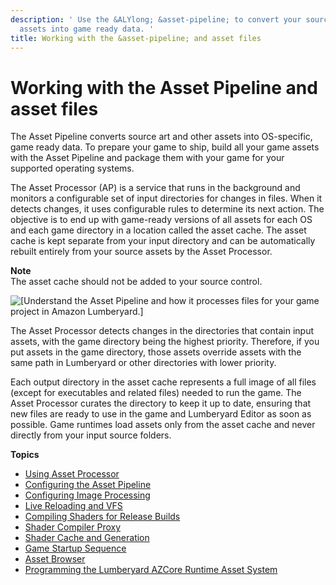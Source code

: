 ```yaml
---
description: ' Use the &ALYlong; &asset-pipeline; to convert your source art and other
  assets into game ready data. '
title: Working with the &asset-pipeline; and asset files
---
```

# Working with the Asset Pipeline and asset files<a name="asset-pipeline-intro"></a>

The Asset Pipeline converts source art and other assets into OS\-specific, game ready data\. To prepare your game to ship, build all your game assets with the Asset Pipeline and package them with your game for your supported operating systems\.

The Asset Processor \(AP\) is a service that runs in the background and monitors a configurable set of input directories for changes in files\. When it detects changes, it uses configurable rules to determine its next action\. The objective is to end up with game\-ready versions of all assets for each OS and each game directory in a location called the asset cache\. The asset cache is kept separate from your input directory and can be automatically rebuilt entirely from your source assets by the Asset Processor\.

**Note**  
The asset cache should not be added to your source control\.

![\[Understand the Asset Pipeline and how it processes files for your game project in Amazon Lumberyard.\]](/images/userguide/assets/pipeline/asset-pipeline-diagram.png)

The Asset Processor detects changes in the directories that contain input assets, with the game directory being the highest priority\. Therefore, if you put assets in the game directory, those assets override assets with the same path in Lumberyard or other directories with lower priority\.

Each output directory in the asset cache represents a full image of all files \(except for executables and related files\) needed to run the game\. The Asset Processor curates the directory to keep it up to date, ensuring that new files are ready to use in the game and Lumberyard Editor as soon as possible\. Game runtimes load assets only from the asset cache and never directly from your input source folders\.

**Topics**
+ [Using Asset Processor](/docs/userguide/assets/processor.md)
+ [Configuring the Asset Pipeline](/docs/userguide/assets/configuring.md)
+ [Configuring Image Processing](/docs/userguide/assets/configuring-image-processing.md)
+ [Live Reloading and VFS](/docs/userguide/assets/live-reloading.md)
+ [Compiling Shaders for Release Builds](/docs/userguide/assets/shader-compilation.md)
+ [Shader Compiler Proxy](/docs/userguide/assets/shader-compiler.md)
+ [Shader Cache and Generation](/docs/userguide/materials/shaders/custom-dev-cache-intro.md)
+ [Game Startup Sequence](/docs/userguide/assets/game-sequence.md)
+ [Asset Browser](asset-browser-intro.md)
+ [Programming the Lumberyard AZCore Runtime Asset System](/docs/userguide/assets/asset-system-programming.md)